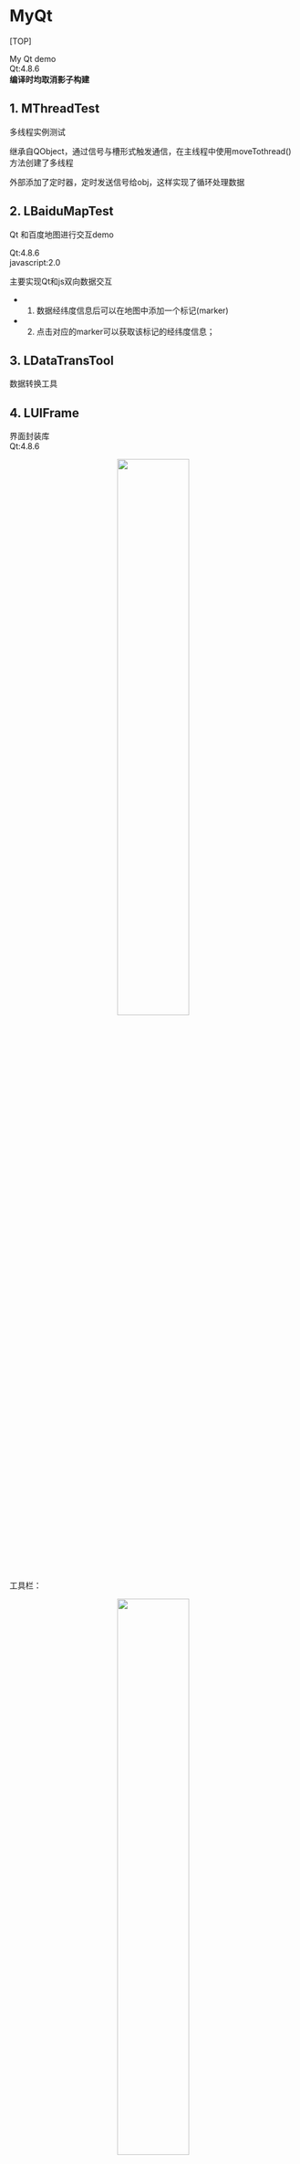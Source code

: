 # MyQt
[TOP]

My Qt demo  
Qt:4.8.6    
**编译时均取消影子构建**

## 1. MThreadTest
多线程实例测试

继承自QObject，通过信号与槽形式触发通信，在主线程中使用moveTothread()方法创建了多线程

外部添加了定时器，定时发送信号给obj，这样实现了循环处理数据

## 2. LBaiduMapTest
Qt 和百度地图进行交互demo  

Qt:4.8.6    
javascript:2.0  

主要实现Qt和js双向数据交互

* 1. 数据经纬度信息后可以在地图中添加一个标记(marker)
* 2. 点击对应的marker可以获取该标记的经纬度信息；


## 3. LDataTransTool
数据转换工具

## 4. LUIFrame
界面封装库  
Qt:4.8.6  
<center>
<img src="/screen/luiframe_project.png" width="50%" height="50%" />
</center>

工具栏： 
<center>
<img src="/screen/luiframe.png" width="50%" height="50%" />
</center>


横排工具栏 ： 
<center>
<img src="/screen/luiframe2.png" width="50%" height="50%" />
</center>

## 5. TableView嵌入CheckBox

TableView嵌入CheckBox，采用自定义委托和模型

**实现的主要功能：**
1. 动态插入数据；
2. 动态删除数据；
3. 支持多选/全部选中对数据进行删除；
4. 对数据进行动态修改(**待完成**)

<center>
<img src="/screen/tableview.png" width="50%" height="50%" />
</center>

<center>
<img src="/screen/tableview2.png" width="50%" height="50%" />
</center>


## 6. 串口助手  
<center>
<img src="/screen/serialTool.png" width="50%" height="50%" />
</center>

## 7. 饼状图雏形

| OS   | W7 64b    |
| --- | --- |
|  Qt   | 4.8.6    |
| 编译器 | mingw32 |

...待完善   

<center>
<img src="/screen/pieChartDemo.png" width="50%" height="50%" />
</center>

<center>
<img src="/screen/pieChartDemo2.png" width="50%" height="50%" />
</center>

![](/screen/pieChartDemo3.png)

## 8. LXmlDemo

- XML文件操作demo

## 9. SVGPicOperator

- SVG图片操作

## 10.[LMThreadOP](/LMThreadOP/)

- 多线程操作，加快计算速度

使用QQueue创建了一个消息队列，消费者线程从中读取数据，处理后通过信号将结果发送出去.

![](/screen/thread.png)

[参考文章地址](https://segmentfault.com/a/1190000010261721)

## 11.[LQImageOP](/LQImageOP)

>QImage操作图像像素

![示例](/screen/LQImageOP.png)

# change log

- V0.0.6 添加python和Qt混合编程demo(PythonQtDemo);
- V0.0.7 添加XML操作demo
- V0.0.8 添加SVG图片属性值修改demo
- V0.0.9 添加多线程demo
- V0.1.0 添加QImage操作图像素

